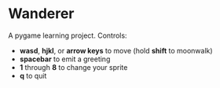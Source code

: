 Wanderer
================

A pygame learning project. Controls:

 * **wasd**, **hjkl**, or **arrow keys** to move (hold **shift** to moonwalk)
 * **spacebar** to emit a greeting
 * **1** through **8** to change your sprite
 * **q** to quit
